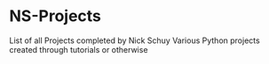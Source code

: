 # NS-Projects
List of all Projects completed by Nick Schuy
Various Python projects created through tutorials or otherwise
